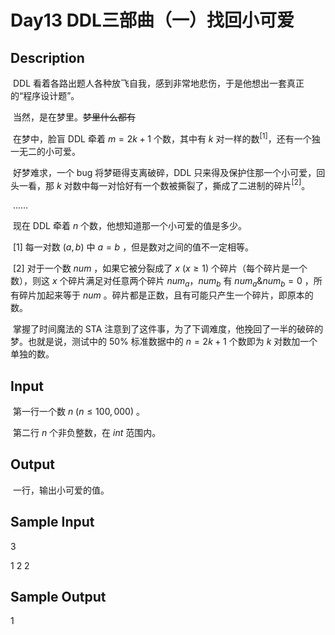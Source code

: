 # Day13 DDL三部曲（一）找回小可爱

## Description

​	DDL 看着各路出题人各种放飞自我，感到非常地悲伤，于是他想出一套真正的“程序设计题”。

​	当然，是在梦里。~~梦里什么都有~~

​	在梦中，脸盲 DDL 牵着 $m=2k+1$ 个数，其中有 $k$ 对一样的数$^{[1]}$，还有一个独一无二的小可爱。

​	好梦难求，一个 bug 将梦砸得支离破碎，DDL 只来得及保护住那一个小可爱，回头一看，那 $k$ 对数中每一对恰好有一个数被撕裂了，撕成了二进制的碎片$^{[2]}$。

​	……

​	现在 DDL 牵着 $n$ 个数，他想知道那一个小可爱的值是多少。



​	$[1]$ 每一对数 $(a,b)$ 中 $a=b$ ，但是数对之间的值不一定相等。

​	$[2]$ 对于一个数 $num$ ，如果它被分裂成了 $x~(x\ge1)$ 个碎片（每个碎片是一个数），则这 $x$ 个碎片满足对任意两个碎片 $num _ a ，num _ b$ 有 $num _ a \& num _ b=0$ ，所有碎片加起来等于 $num$ 。碎片都是正数，且有可能只产生一个碎片，即原本的数。

​	掌握了时间魔法的 STA 注意到了这件事，为了下调难度，他挽回了一半的破碎的梦。也就是说，测试中的 $50\%$ 标准数据中的 $n=2k+1$ 个数即为 $k$ 对数加一个单独的数。


## Input​

​	第一行一个数 $n~(n\le 100,000)$ 。

​	第二行 $n$ 个非负整数，在 $int$ 范围内。



## Output

​	一行，输出小可爱的值。



## Sample Input

3

1 2 2



## Sample Output

1
